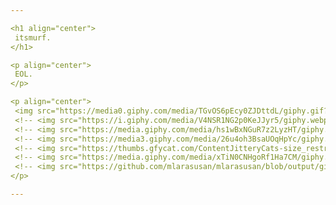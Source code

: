 ```yaml
---

<h1 align="center">
 itsmurf.
</h1>

<p align="center">
 EOL.
</p>

<p align="center">
 <img src="https://media0.giphy.com/media/TGvOS6pEcy0ZJDttdL/giphy.gif?cid=790b761191e331c370dc2e801a3ecbb812cd10083ec5311b&rid=giphy.gif&ct=s">
 <!-- <img src="https://i.giphy.com/media/V4NSR1NG2p0KeJJyr5/giphy.webp"> -->
 <!-- <img src="https://media.giphy.com/media/hs1wBxNGuR7z2LyzHT/giphy.gif"> -->
 <!-- <img src="https://media3.giphy.com/media/26u4oh3BsaUOqHpYc/giphy.gif"> -->
 <!-- <img src="https://thumbs.gfycat.com/ContentJitteryCats-size_restricted.gif"> -->
 <!-- <img src="https://media.giphy.com/media/xTiN0CNHgoRf1Ha7CM/giphy.gif"> -->
 <!-- <img src="https://github.com/mlarasusan/mlarasusan/blob/output/github-contribution-grid-snake.svg"> -->
</p>

---
```

